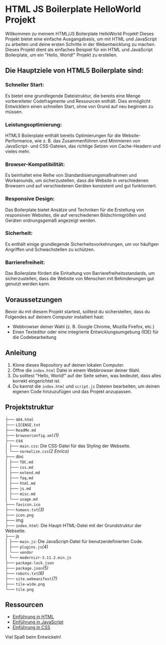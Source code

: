 # HTML JS Boilerplate HelloWorld Projekt

Willkommen zu meinem HTML/JS Boilerplate HelloWorld Projekt! Dieses Projekt bietet eine einfache Ausgangsbasis, um mit HTML und JavaScript zu arbeiten und deine ersten Schritte in der Webentwicklung zu machen.
Dieses Projekt dient als einfaches Beispiel für ein HTML und JavaScript Boilerplate, um ein "Hello, World!" Projekt zu erstellen.


## Die Hauptziele von HTML5 Boilerplate sind:

### Schneller Start:
Es bietet eine grundlegende Dateistruktur, die bereits eine Menge vorbereiteter Codefragmente und Ressourcen enthält. Dies ermöglicht Entwicklern einen schnellen Start, ohne von Grund auf neu beginnen zu müssen.

### Leistungsoptimierung:
HTML5 Boilerplate enthält bereits Optimierungen für die Website-Performance, wie z. B. das Zusammenführen und Minimieren von JavaScript- und CSS-Dateien, das richtige Setzen von Cache-Headern und vieles mehr.

### Browser-Kompatibilität:
Es beinhaltet eine Reihe von Standardisierungsmaßnahmen und Workarounds, um sicherzustellen, dass die Website in verschiedenen Browsern und auf verschiedenen Geräten konsistent und gut funktioniert.

### Responsive Design:
Das Boilerplate bietet Ansätze und Techniken für die Erstellung von responsiven Websites, die auf verschiedenen Bildschirmgrößen und Geräten ordnungsgemäß angezeigt werden.

### Sicherheit:
Es enthält einige grundlegende Sicherheitsvorkehrungen, um vor häufigen Angriffen und Schwachstellen zu schützen.

### Barrierefreiheit:
Das Boilerplate fördert die Einhaltung von Barrierefreiheitsstandards, um sicherzustellen, dass die Website von Menschen mit Behinderungen gut genutzt werden kann.

## Voraussetzungen

Bevor du mit diesem Projekt startest, solltest du sicherstellen, dass du Folgendes auf deinem Computer installiert hast:

- Webbrowser deiner Wahl (z. B. Google Chrome, Mozilla Firefox, etc.)
- Einen Texteditor oder eine integrierte Entwicklungsumgebung (IDE) für die Codebearbeitung

## Anleitung

1. Klone dieses Repository auf deinen lokalen Computer.
2. Öffne die `index.html` Datei in einem Webbrowser deiner Wahl.
3. Du solltest "Hello, World!" auf der Seite sehen, was bedeutet, dass alles korrekt eingerichtet ist.
4. Du kannst die `index.html` und `script.js` Dateien bearbeiten, um deinen eigenen Code hinzuzufügen und das Projekt anzupassen.

## Projektstruktur

├── `404.html` <br>
├── `LICENSE.txt` <br>
├── `ReadMe.md` <br>
├── `browserconfig.xml`*(1)*<br>
├── css <br>
│  ├── `main.css`: Die CSS-Datei für das Styling der Webseite. <br>
│  └── `normalize.css`*(2 Enrico)* <br>
├── doc <br>
│  ├── `TOC.md`<br>
│  ├── `css.md`<br>
│  ├── `extend.md`<br>
│  ├── `faq.md`<br>
│  ├── `html.md`<br>
│  ├── `js.md`<br>
│  ├── `misc.md`<br>
│  └── `usage.md`<br>
├── `favicon.ico`<br>
├── `humans.txt`*(3)*<br>
├── `icon.png`<br>
├── img<br>
├── `index.html`: Die Haupt-HTML-Datei mit der Grundstruktur der Webseite. <br>
├── js<br>
│  ├── `main.js`: Die JavaScript-Datei für benutzerdefinierten Code. <br>
│  ├── `plugins.js`*(4)*<br>
│  └── `vendor`<br>
│      └── `modernizr-3.11.2.min.js`<br>
├── `package-lock.json`<br>
├── `package.json`*(5)*<br>
├── `robots.txt`*(6)*<br>
├── `site.webmanifest`*(7)*<br>
├── `tile-wide.png`<br>
└── `tile.png`<br>

## Ressourcen

- [Einführung in HTML](https://developer.mozilla.org/de/docs/Web/HTML)
- [Einführung in JavaScript](https://developer.mozilla.org/de/docs/Web/JavaScript)
- [Einführung in CSS](https://developer.mozilla.org/de/docs/Web/CSS)


Viel Spaß beim Entwickeln!
